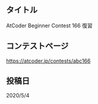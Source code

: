 ## タイトル

AtCoder Beginner Contest 166 復習

## コンテストページ

https://atcoder.jp/contests/abc166

## 投稿日

2020/5/4
